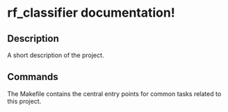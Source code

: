 # rf_classifier documentation!

## Description

A short description of the project.

## Commands

The Makefile contains the central entry points for common tasks related to this project.

